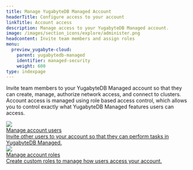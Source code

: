 ```yaml
---
title: Manage YugabyteDB Managed Account
headerTitle: Configure access to your account
linkTitle: Account access
description: Manage access to your YugabyteDB Managed account.
image: /images/section_icons/explore/administer.png
headcontent: Invite team members and assign roles
menu:
  preview_yugabyte-cloud:
    parent: yugabytedb-managed
    identifier: managed-security
    weight: 600
type: indexpage
---
```


Invite team members to your YugabyteDB Managed account so that they can create, manage, authorize network access, and connect to clusters. Account access is managed using role based access control, which allows you to control exactly what YugabyteDB Managed features users can access.

<div class="row">

  <div class="col-12 col-md-6 col-lg-12 col-xl-6">
    <a class="section-link icon-offset" href="manage-access/">
      <div class="head">
        <img class="icon" src="/images/section_icons/secure/grant-permissions.png" aria-hidden="true" />
        <div class="title">Manage account users</div>
      </div>
      <div class="body">
        Invite other users to your account so that they can perform tasks in YugabyteDB Managed.
      </div>
    </a>
  </div>

  <div class="col-12 col-md-6 col-lg-12 col-xl-6">
    <a class="section-link icon-offset" href="managed-roles/">
      <div class="head">
        <img class="icon" src="/images/section_icons/secure/create-roles.png" aria-hidden="true" />
        <div class="title">Manage account roles</div>
      </div>
      <div class="body">
        Create custom roles to manage how users access your account.
      </div>
    </a>
  </div>

</div>
